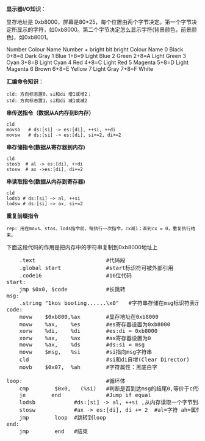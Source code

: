**显示器I/O知识**：

显存地址是 0xb8000，屏幕是80*25，每个位置由两个字节决定。第一个字节决定所显示的字符，如0xb8000。第二个字节决定怎么显示字符(背景颜色，前景颜色)，如0xb8001。

Number	Colour	Name	Number + bright bit	bright Colour	Name
0		Black	0+8=8		Dark Gray
1		Blue	1+8=9		Light Blue
2		Green	2+8=A		Light Green
3		Cyan	3+8=B		Light Cyan
4		Red	4+8=C		Light Red
5		Magenta	5+8=D		Light Magenta
6		Brown	6+8=E		Yellow
7		Light Gray	7+8=F		White


**汇编命令知识**：

    cld: 方向标志置0，si和di 增1或增2；
    std: 方向标志置1，si和di 减1或减2

**串传送指令（数据从A内存到B内存）**

    cld
    movsb   # ds:[si] -> es:[di], ++si, ++di 
    movsw   # ds:[si] -> es:[di], si+=2, di+=2


**串存储指令(数据从寄存器到内存)**

    cld
    stosb  # al -> es:[di], ++di
    stosw  # ax ->es:[di], di+=2

**串读取指令(数据从内存到寄存器)**

    cld
    lodsb # ds:[si] –> al, ++si
    lodsw # ds:[si] –> ax, si+=2

**重复前缀指令**

    rep: 用在movs、stos、lods指令前，每执行一次指令，cx减1；直到cx = 0，重复执行结束。
    

下面这段代码的作用是把内存中的字符串复制到0xb8000地址上


<pre name="code" class="asm">
    .text                      #代码段
    .global start              #start标识符可被外部引用
    .code16                    #16位代码
start:
    jmp $0x0, $code            #长跳转
msg:
    .string "1kos booting......\x0"   #字符串存储在msg标识符表示的地址
code:
    movw    $0xb800,%ax        #显存地址在0xb8000
    movw    %ax,    %es        #es寄存器设置为0xb8000
    xorw    %di,    %di        #es:di = 0xb8000
    xorw    %ax,    %ax        #ax寄存器设置为0
    movw    %ax,    %ds        #ds:si = msg
    movw    $msg,   %si        #si指向msg字符串
    cld                        #si和di自增(Clear Director)
    movb    $0x07,  %ah        #字符属性：黑底白字

loop:                          #循环体
    cmp        $0x0,   (%si)   #判断是否到达msg的结尾0,等价于c代码:if(msg[n]=='0')
    je        end              #Jump if equal
    lodsb            #ds:[si] -> al, ++si ,从内存读取一个字节到al, si自增1
    stosw            #ax -> es:[di], di += 2  #al=字符 ah=属性, 保存一个字节, di自增1
    jmp        loop  #跳转到loop
end:
    jmp        end   #结束
</pre> 


